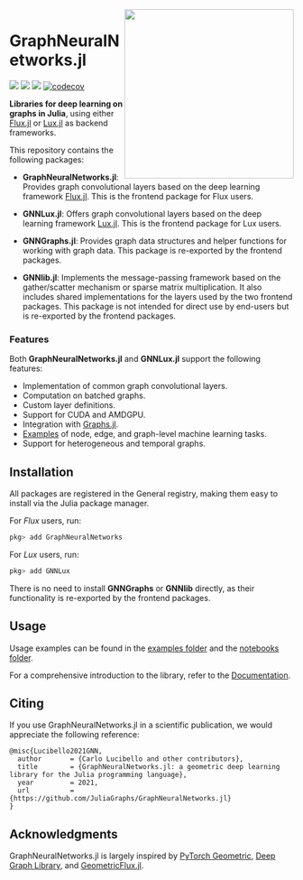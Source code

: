 <img align="right" width="300px" src="https://raw.githubusercontent.com/JuliaGraphs/GraphNeuralNetworks.jl/master/GraphNeuralNetworks/docs/src/assets/logo.svg">


# GraphNeuralNetworks.jl

[![](https://img.shields.io/badge/docs-Flux-blue.svg)](https://juliagraphs.org/GraphNeuralNetworks.jl/)
[![](https://img.shields.io/badge/docs-Lux-blue.svg)](https://juliagraphs.org/GraphNeuralNetworks.jl/docs/GNNLux.jl/)
![](https://github.com/JuliaGraphs/GraphNeuralNetworks.jl/actions/workflows/ci.yml/badge.svg)
[![codecov](https://codecov.io/gh/JuliaGraphs/GraphNeuralNetworks.jl/branch/master/graph/badge.svg)](https://codecov.io/gh/JuliaGraphs/GraphNeuralNetworks.jl)


**Libraries for deep learning on graphs in Julia**, using either [Flux.jl](https://fluxml.ai/Flux.jl/stable/) or [Lux.jl](https://lux.csail.mit.edu/stable/) as backend frameworks.

This repository contains the following packages:

- **GraphNeuralNetworks.jl**: Provides graph convolutional layers based on the deep learning framework [Flux.jl](https://fluxml.ai/Flux.jl/stable/). This is the frontend package for Flux users.

- **GNNLux.jl**: Offers graph convolutional layers based on the deep learning framework [Lux.jl](https://lux.csail.mit.edu/stable/). This is the frontend package for Lux users.

- **GNNGraphs.jl**: Provides graph data structures and helper functions for working with graph data. This package is re-exported by the frontend packages.

- **GNNlib.jl**: Implements the message-passing framework based on the gather/scatter mechanism or sparse matrix multiplication. It also includes shared implementations for the layers used by the two frontend packages. This package is not intended for direct use by end-users but is re-exported by the frontend packages.

### Features

Both **GraphNeuralNetworks.jl** and **GNNLux.jl** support the following features:

- Implementation of common graph convolutional layers.
- Computation on batched graphs.
- Custom layer definitions.
- Support for CUDA and AMDGPU.
- Integration with [Graphs.jl](https://github.com/JuliaGraphs/Graphs.jl).
- [Examples](https://github.com/JuliaGraphs/GraphNeuralNetworks.jl/tree/master/GraphNeuralNetworks/examples) of node, edge, and graph-level machine learning tasks.
- Support for heterogeneous and temporal graphs.

## Installation  

All packages are registered in the General registry, making them easy to install via the Julia package manager.

For *Flux* users, run:
```julia
pkg> add GraphNeuralNetworks
```

For *Lux* users, run:
```julia
pkg> add GNNLux
```

There is no need to install **GNNGraphs** or **GNNlib** directly, as their functionality is re-exported by the frontend packages.

## Usage

Usage examples can be found in the [examples folder](https://github.com/JuliaGraphs/GraphNeuralNetworks.jl/tree/master/GraphNeuralNetworks/examples) and the [notebooks folder](https://github.com/JuliaGraphs/GraphNeuralNetworks.jl/tree/master/GraphNeuralNetworks/notebooks). 

For a comprehensive introduction to the library, refer to the [Documentation](https://juliagraphs.org/GraphNeuralNetworks.jl/).

## Citing

If you use GraphNeuralNetworks.jl in a scientific publication, we would appreciate the following reference:

```
@misc{Lucibello2021GNN,
  author       = {Carlo Lucibello and other contributors},
  title        = {GraphNeuralNetworks.jl: a geometric deep learning library for the Julia programming language},
  year         = 2021,
  url          = {https://github.com/JuliaGraphs/GraphNeuralNetworks.jl}
}
```

## Acknowledgments

GraphNeuralNetworks.jl is largely inspired by [PyTorch Geometric](https://pytorch-geometric.readthedocs.io/en/latest/), [Deep Graph Library](https://docs.dgl.ai/),
and [GeometricFlux.jl](https://fluxml.ai/GeometricFlux.jl/stable/).


